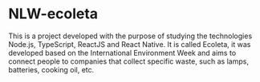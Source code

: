 # NLW-ecoleta
 This is a project developed with the purpose of studying the technologies Node.js, TypeScript, ReactJS and React Native. It is called Ecoleta, it was developed based on the International Environment Week and aims to connect people to companies that collect specific waste, such as lamps, batteries, cooking oil, etc.
